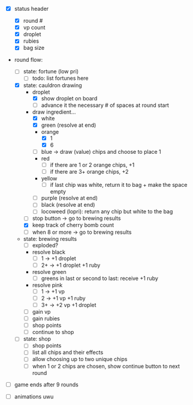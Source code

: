 - [x] status header

  - [x] round #
  - [x] vp count
  - [x] droplet
  - [x] rubies
  - [x] bag size

- round flow:

  - [ ] state: fortune (low pri)
    - [ ] todo: list fortunes here
  - [x] state: cauldron drawing
    - droplet
      - [x] show droplet on board
      - [ ] advance it the necessary # of spaces at round start
    - draw ingredient...
      - [x] white
      - [x] green (resolve at end)
      - orange
        - [x] 1
        - [x] 6
      - [ ] blue -> draw (value) chips and choose to place 1
      - red
        - [ ] if there are 1 or 2 orange chips, +1
        - [ ] if there are 3+ orange chips, +2
      - yellow
        - [ ] if last chip was white, return it to bag + make the space empty
      - [ ] purple (resolve at end)
      - [ ] black (resolve at end)
      - [ ] locoweed (lopri): return any chip but white to the bag
    - [ ] stop button -> go to brewing results
    - [x] keep track of cherry bomb count
    - [ ] when 8 or more -> go to brewing results
  - state: brewing results
    - [ ] exploded?
    - resolve black
      - [ ] 1 -> +1 droplet
      - [ ] 2+ -> +1 droplet +1 ruby
    - resolve green
      - [ ] greens in last or second to last: receive +1 ruby
    - resolve pink
      - [ ] 1 -> +1 vp
      - [ ] 2 -> +1 vp +1 ruby
      - [ ] 3+ -> +2 vp +1 droplet
    - [ ] gain vp
    - [ ] gain rubies
    - [ ] shop points
    - [ ] continue to shop
  - [ ] state: shop
    - [ ] shop points
    - [ ] list all chips and their effects
    - [ ] allow choosing up to two unique chips
    - [ ] when 1 or 2 chips are chosen, show continue button to next round

- [ ] game ends after 9 rounds

- [ ] animations uwu
